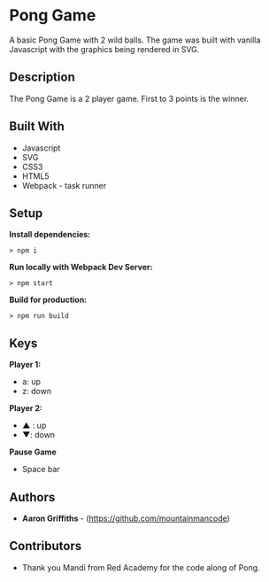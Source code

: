 # Pong Game

A basic Pong Game with 2 wild balls. The game was built with vanilla Javascript with the graphics being rendered in SVG.

## Description

The Pong Game is a 2 player game. First to 3 points is the winner.

## Built With

* Javascript
* SVG
* CSS3
* HTML5 
* Webpack - task runner

## Setup

**Install dependencies:**

`> npm i`

**Run locally with Webpack Dev Server:**

`> npm start`

**Build for production:**

`> npm run build`

## Keys

**Player 1:**
* a: up
* z: down

**Player 2:**
* ▲ : up
* ▼: down

**Pause Game**
* Space bar

## Authors

* **Aaron Griffiths** - (https://github.com/mountainmancode)

## Contributors

* Thank you Mandi from Red Academy for the code along of Pong.

